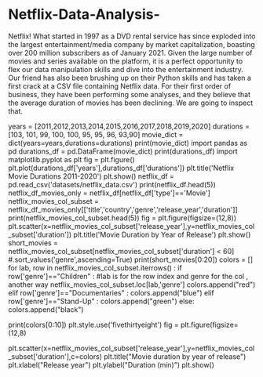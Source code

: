 # Netflix-Data-Analysis-
Netflix! What started in 1997 as a DVD rental service has since exploded into the largest entertainment/media company by market capitalization, boasting over 200 million subscribers as of January 2021.
Given the large number of movies and series available on the platform, it is a perfect opportunity to flex our data manipulation skills and dive into the entertainment industry. Our friend has also been brushing up on their Python skills and has taken a first crack at a CSV file containing Netflix data. For their first order of business, they have been performing some analyses, and they believe that the average duration of movies has been declining. We are going to inspect that.

years = [2011,2012,2013,2014,2015,2016,2017,2018,2019,2020]
durations = [103, 101, 99, 100, 100, 95, 95, 96, 93,90]
movie_dict = dict(years=years,durations=durations)
print(movie_dict)
import pandas as pd
durations_df = pd.DataFrame(movie_dict)
print(durations_df)
import matplotlib.pyplot as plt
fig = plt.figure()
plt.plot(durations_df['years'],durations_df['durations'])
plt.title('Netflix Movie Durations 2011-2020')
plt.show()
netflix_df = pd.read_csv('datasets/netflix_data.csv')
print(netflix_df.head(5))
netflix_df_movies_only = netflix_df[netflix_df['type']=='Movie']
netflix_movies_col_subset = netflix_df_movies_only[['title','country','genre','release_year','duration']]
print(netflix_movies_col_subset.head(5))
fig = plt.figure(figsize=(12,8))
plt.scatter(x=netflix_movies_col_subset['release_year'],y=netflix_movies_col_subset['duration'])
plt.title('Movie Duration by Year of Release')
plt.show()
short_movies = netflix_movies_col_subset[netflix_movies_col_subset['duration'] < 60] #.sort_values('genre',ascending=True)
print(short_movies[0:20])
colors = []
for lab, row in netflix_movies_col_subset.iterrows() :
   if row['genre']=="Children" :     #lab is for the row index and genre for the col , another way netflix_movies_col_subset.loc[lab,'genre'] 
       colors.append("red")
   elif row['genre']=="Documentaries" :
       colors.append("blue")
   elif row['genre']=="Stand-Up" :
       colors.append("green")
   else:
       colors.append("black")
          
print(colors[0:10])
plt.style.use('fivethirtyeight')
fig = plt.figure(figsize=(12,8)

plt.scatter(x=netflix_movies_col_subset['release_year'],y=netflix_movies_col_subset['duration'],c=colors)
plt.title("Movie duration by year of release")
plt.xlabel("Release year")
plt.ylabel("Duration (min)")
plt.show()



